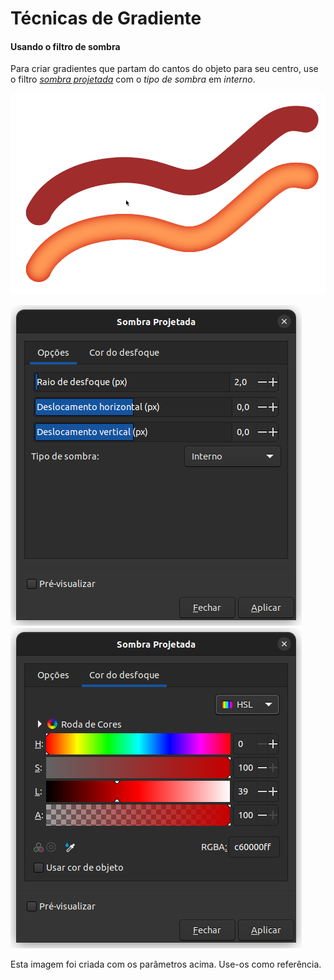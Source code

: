# Técnicas de Gradiente



#### Usando o filtro de sombra

Para criar gradientes que partam do cantos do objeto para seu centro, use o filtro [_sombra projetada_](../filtros/sombras-e-brilho/sombra-projetada.md) com o _tipo de sombra_ em _interno_.&#x20;

![](<../.gitbook/assets/image (27) (1) (1).png>)

![](<../.gitbook/assets/image (24) (1).png>)![](<../.gitbook/assets/image (26) (1).png>)

Esta imagem foi criada com os parâmetros acima. Use-os como referência.



